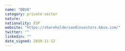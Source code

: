 ```yaml
---
name: "BBVA"
category: private-sector
nature:
nationality: ESP
website: "https://shareholdersandinvestors.bbva.com/"
twitter: ""
linkedin: ""
date_signed: 2019-11-12
---
```


